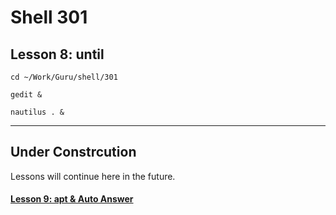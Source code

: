 # Shell 301
## Lesson 8: until

`cd ~/Work/Guru/shell/301`

`gedit &`

`nautilus . &`
___

## Under Constrcution
Lessons will continue here in the future.

#### [Lesson 9: apt & Auto Answer](https://github.com/inkVerb/guru/blob/master/301-shell/Lesson-09.md)
